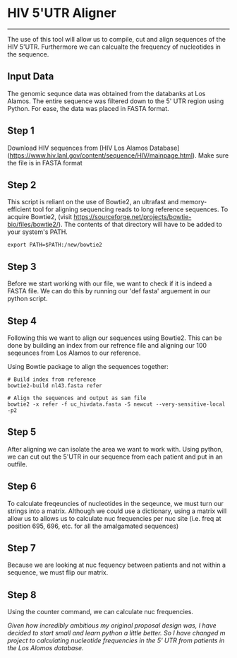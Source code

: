 # HIV 5'UTR Aligner 
---
The use of this tool will allow us to compile, cut and align sequences of the HIV 5'UTR. Furthermore we can calcualte the frequency of nucleotides in the sequence.

## Input Data
The genomic sequnce data was obtained from the databanks at Los Alamos. The entire sequence was filtered down to the 5' UTR region using Python. For ease, the data was placed in FASTA format.

## Step 1

Download HIV sequences from [HIV Los Alamos Database] 
	(https://www.hiv.lanl.gov/content/sequence/HIV/mainpage.html). 
Make sure the file is in FASTA format

## Step 2

This script is reliant on the use of Bowtie2, an ultrafast and memory-efficient tool for aligning sequencing reads to long reference sequences. To acquire Bowtie2, (visit https://sourceforge.net/projects/bowtie-bio/files/bowtie2/). The contents of that directory will have to be added to your system's PATH.

```
export PATH=$PATH:/new/bowtie2

```

## Step 3

Before we start working with our file, we want to check if it is indeed a FASTA file. We can do this by running our 'def fasta' arguement in our python script.

## Step 4

Following this we want to align our sequences using Bowtie2. 
This can be done by building an index from our refrence file and aligning our 100 seqeunces from Los Alamos to our reference.

Using Bowtie package to align the sequences together:
```
# Build index from reference
bowtie2-build nl43.fasta refer

# Align the sequences and output as sam file
bowtie2 -x refer -f uc_hivdata.fasta -S newcut --very-sensitive-local -p2
```

## Step 5

After aligning we can isolate the area we want to work with. Using python, we can cut out the 5'UTR in our sequence from each patient and put in an outfile.

## Step 6

To calculate freqeuncies of nucleotides in the seqeunce, we must turn our strings into a matrix. Although we could use a dictionary, using a matrix will allow us to allows us to calculate nuc frequencies per nuc site (i.e. freq at position 695, 696, etc. for all the amalgamated sequences)

## Step 7 

Because we are looking at nuc fequency between patients and not within a sequence, we must flip our matrix. 

## Step 8

Using the counter command, we can calculate nuc frequencies. 








*Given how incredibly ambitious my original proposal design was, I have decided to start small and learn python a little better. So I have changed m project to calculating nucleotide frequencies in the 5' UTR from patients in the Los Alomos database.* 
